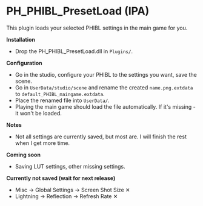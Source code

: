 # PH_PHIBL_PresetLoad (IPA)

This plugin loads your selected PHIBL settings in the main game for you.  

**Installation**  
* Drop the PH_PHIBL_PresetLoad.dll in `Plugins/`.  

**Configuration**  
* Go in the studio, configure your PHIBL to the settings you want, save the scene.  
* Go in `UserData/studio/scene` and rename the created `name.png.extdata` to `default_PHIBL_maingame.extdata`.  
* Place the renamed file into `UserData/`.  
* Playing the main game should load the file automatically. If it's missing - it won't be loaded.  

**Notes**  
* Not all settings are currently saved, but most are. I will finish the rest when I get more time.  

**Coming soon**  
* Saving LUT settings, other missing settings.  

**Currently not saved (wait for next release)**  
* Misc -> Global Settings -> Screen Shot Size ✕  
* Lightning -> Reflection -> Refresh Rate ✕  
